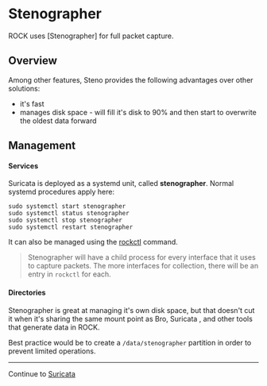 # Stenographer

ROCK uses [Stenographer] for full packet capture.


## Overview

Among other features, Steno provides the following advantages over other
solutions:

* it's fast
* manages disk space - will fill it's disk to 90% and then start to overwrite
the oldest data forward  

<!-- ## Basic Usage

... -->

## Management

#### Services

Suricata is deployed as a systemd unit, called **stenographer**. Normal systemd
procedures apply here:

```
sudo systemctl start stenographer
sudo systemctl status stenographer
sudo systemctl stop stenographer
sudo systemctl restart stenographer
```

It can also be managed using the [rockctl](../operate/index.md) command.



> Stenographer will have a child process for every interface that it uses to
capture packets. The more interfaces for collection, there will be an entry in
`rockctl` for each.  


#### Directories

Stenographer is great at managing it's own disk space, but that doesn't cut it when it's sharing the same mount point as Bro, Suricata , and other tools that generate data in ROCK.

Best practice would be to create a `/data/stenographer` partition in order to prevent limited operations.


---

Continue to [Suricata](./suricata.md)
